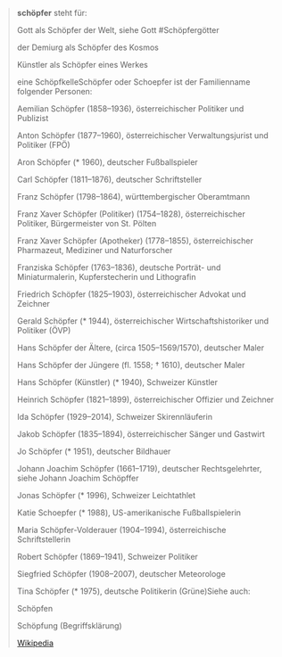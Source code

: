 > **schöpfer** steht für:
>
> 
>
> Gott als Schöpfer der Welt, siehe Gott #Schöpfergötter
>
> der Demiurg als Schöpfer des Kosmos
>
> Künstler als Schöpfer eines Werkes
>
> eine SchöpfkelleSchöpfer oder Schoepfer ist der Familienname folgender Personen:
>
> 
>
> Aemilian Schöpfer (1858–1936), österreichischer Politiker und Publizist
>
> Anton Schöpfer (1877–1960), österreichischer Verwaltungsjurist und Politiker (FPÖ)
>
> Aron Schöpfer (* 1960), deutscher Fußballspieler
>
> Carl Schöpfer (1811–1876), deutscher Schriftsteller
>
> Franz Schöpfer (1798–1864), württembergischer Oberamtmann
>
> Franz Xaver Schöpfer (Politiker) (1754–1828), österreichischer Politiker, Bürgermeister von St. Pölten
>
> Franz Xaver Schöpfer (Apotheker) (1778–1855), österreichischer Pharmazeut, Mediziner und Naturforscher
>
> Franziska Schöpfer (1763–1836), deutsche Porträt- und Miniaturmalerin, Kupferstecherin und Lithografin
>
> Friedrich Schöpfer (1825–1903), österreichischer Advokat und Zeichner
>
> Gerald Schöpfer (* 1944), österreichischer Wirtschaftshistoriker und Politiker (ÖVP)
>
> Hans Schöpfer der Ältere, (circa 1505–1569/1570), deutscher Maler
>
> Hans Schöpfer der Jüngere (fl. 1558; † 1610), deutscher Maler
>
> Hans Schöpfer (Künstler) (* 1940), Schweizer Künstler
>
> Heinrich Schöpfer (1821–1899), österreichischer Offizier und Zeichner
>
> Ida Schöpfer (1929–2014), Schweizer Skirennläuferin
>
> Jakob Schöpfer (1835–1894), österreichischer Sänger und Gastwirt
>
> Jo Schöpfer (* 1951), deutscher Bildhauer
>
> Johann Joachim Schöpfer (1661–1719), deutscher Rechtsgelehrter, siehe Johann Joachim Schöpffer
>
> Jonas Schöpfer (* 1996), Schweizer Leichtathlet
>
> Katie Schoepfer (* 1988), US-amerikanische Fußballspielerin
>
> Maria Schöpfer-Volderauer (1904–1994), österreichische Schriftstellerin
>
> Robert Schöpfer (1869–1941), Schweizer Politiker
>
> Siegfried Schöpfer (1908–2007), deutscher Meteorologe
>
> Tina Schöpfer (* 1975), deutsche Politikerin (Grüne)Siehe auch:
>
> 
>
> Schöpfen
>
> Schöpfung (Begriffsklärung)
>
> [Wikipedia](https://de.wikipedia.org/wiki/Sch%C3%B6pfer)
